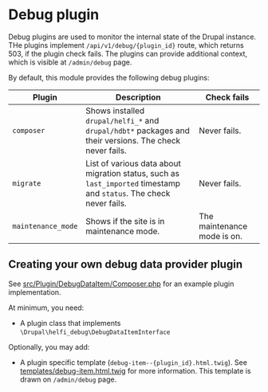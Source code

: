 # Debug plugin

Debug plugins are used to monitor the internal state of the Drupal instance.
THe plugins implement `/api/v1/debug/{plugin_id}` route, which returns 503, if
the plugin check fails. The plugins can provide additional context, which is
visible at `/admin/debug` page.

By default, this module provides the following debug plugins:

| Plugin             | Description                                                                                                         | Check fails                 |
|--------------------|---------------------------------------------------------------------------------------------------------------------|-----------------------------|
| `composer`         | Shows installed `drupal/helfi_*` and `drupal/hdbt*` packages and their versions. The check never fails.             | Never fails.                |
| `migrate`          | List of various data about migration status, such as `last_imported` timestamp and `status`. The check never fails. | Never fails.                |
| `maintenance_mode` | Shows if the site is in maintenance mode.                                                                           | The maintenance mode is on. |

## Creating your own debug data provider plugin

See [src/Plugin/DebugDataItem/Composer.php](/src/Plugin/DebugDataItem/Composer.php) for an example plugin implementation.

At minimum, you need:
- A plugin class that implements `\Drupal\helfi_debug\DebugDataItemInterface`

Optionally, you may add:
- A plugin specific template (`debug-item--{plugin_id}.html.twig`). See [templates/debug-item.html.twig](/templates/debug-item.html.twig) for more information. This template is drawn on `/admin/debug` page.
